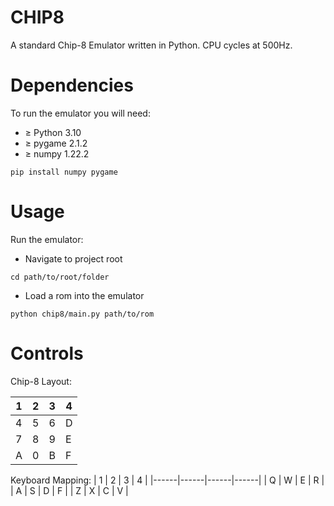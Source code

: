# CHIP8
A standard Chip-8 Emulator written in Python. CPU cycles at 500Hz.

# Dependencies
To run the emulator you will need:
-  ≥ Python 3.10
-  ≥ pygame 2.1.2
-  ≥ numpy 1.22.2
```
pip install numpy pygame
```

# Usage
Run the emulator:
-  Navigate to project root
```
cd path/to/root/folder
```
-  Load a rom into the emulator
```
python chip8/main.py path/to/rom
```

# Controls

Chip-8 Layout:

| 1    | 2    | 3    | 4    |
|------|------|------|------|
| 4    | 5    | 6    | D    |
| 7    | 8    | 9    | E    |
| A    | 0    | B    | F    |


Keyboard Mapping:
| 1    | 2    | 3    | 4    |
|------|------|------|------|
| Q    | W    | E    | R    |
| A    | S    | D    | F    |
| Z    | X    | C    | V    |
